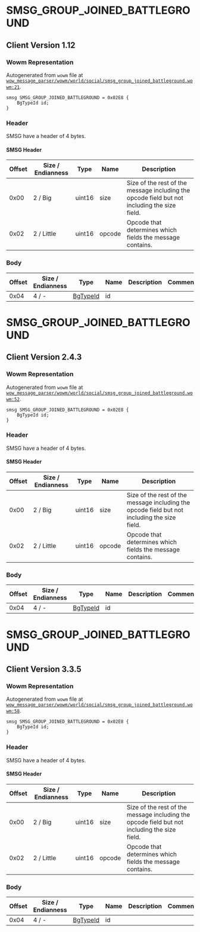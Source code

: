 # SMSG_GROUP_JOINED_BATTLEGROUND

## Client Version 1.12

### Wowm Representation

Autogenerated from `wowm` file at [`wow_message_parser/wowm/world/social/smsg_group_joined_battleground.wowm:21`](https://github.com/gtker/wow_messages/tree/main/wow_message_parser/wowm/world/social/smsg_group_joined_battleground.wowm#L21).
```rust,ignore
smsg SMSG_GROUP_JOINED_BATTLEGROUND = 0x02E8 {
    BgTypeId id;
}
```
### Header

SMSG have a header of 4 bytes.

#### SMSG Header

| Offset | Size / Endianness | Type   | Name   | Description |
| ------ | ----------------- | ------ | ------ | ----------- |
| 0x00   | 2 / Big           | uint16 | size   | Size of the rest of the message including the opcode field but not including the size field.|
| 0x02   | 2 / Little        | uint16 | opcode | Opcode that determines which fields the message contains.|

### Body

| Offset | Size / Endianness | Type | Name | Description | Comment |
| ------ | ----------------- | ---- | ---- | ----------- | ------- |
| 0x04 | 4 / - | [BgTypeId](bgtypeid.md) | id |  |  |

# SMSG_GROUP_JOINED_BATTLEGROUND

## Client Version 2.4.3

### Wowm Representation

Autogenerated from `wowm` file at [`wow_message_parser/wowm/world/social/smsg_group_joined_battleground.wowm:52`](https://github.com/gtker/wow_messages/tree/main/wow_message_parser/wowm/world/social/smsg_group_joined_battleground.wowm#L52).
```rust,ignore
smsg SMSG_GROUP_JOINED_BATTLEGROUND = 0x02E8 {
    BgTypeId id;
}
```
### Header

SMSG have a header of 4 bytes.

#### SMSG Header

| Offset | Size / Endianness | Type   | Name   | Description |
| ------ | ----------------- | ------ | ------ | ----------- |
| 0x00   | 2 / Big           | uint16 | size   | Size of the rest of the message including the opcode field but not including the size field.|
| 0x02   | 2 / Little        | uint16 | opcode | Opcode that determines which fields the message contains.|

### Body

| Offset | Size / Endianness | Type | Name | Description | Comment |
| ------ | ----------------- | ---- | ---- | ----------- | ------- |
| 0x04 | 4 / - | [BgTypeId](bgtypeid.md) | id |  |  |

# SMSG_GROUP_JOINED_BATTLEGROUND

## Client Version 3.3.5

### Wowm Representation

Autogenerated from `wowm` file at [`wow_message_parser/wowm/world/social/smsg_group_joined_battleground.wowm:58`](https://github.com/gtker/wow_messages/tree/main/wow_message_parser/wowm/world/social/smsg_group_joined_battleground.wowm#L58).
```rust,ignore
smsg SMSG_GROUP_JOINED_BATTLEGROUND = 0x02E8 {
    BgTypeId id;
}
```
### Header

SMSG have a header of 4 bytes.

#### SMSG Header

| Offset | Size / Endianness | Type   | Name   | Description |
| ------ | ----------------- | ------ | ------ | ----------- |
| 0x00   | 2 / Big           | uint16 | size   | Size of the rest of the message including the opcode field but not including the size field.|
| 0x02   | 2 / Little        | uint16 | opcode | Opcode that determines which fields the message contains.|

### Body

| Offset | Size / Endianness | Type | Name | Description | Comment |
| ------ | ----------------- | ---- | ---- | ----------- | ------- |
| 0x04 | 4 / - | [BgTypeId](bgtypeid.md) | id |  |  |

